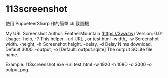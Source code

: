 # 113screenshot
使用 PuppeteerSharp 作的簡單 cli 截圖機

My URL Screenshot
Author: FeatherMountain (https://3wa.tw)
Version: 0.01
  Usage:
   -help, -?   This helper.
   -url        URL , or test.html
   -width, -w  Screenshot width.
   -height, -h Screenshot height.
   -delay, -d  Delay N ms download. Default 3000.
   -output, -o [Default: output.sqlite] The output SQLite file name.

 Example:
   113screenshot.exe -url test.html -w 1920 -h 1080 -d 3000 -o output.png
